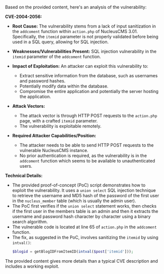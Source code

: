 Based on the provided content, here's an analysis of the vulnerability:

**CVE-2004-2056:**

*   **Root Cause:** The vulnerability stems from a lack of input sanitization in the `addcoment` function within `action.php` of NucleusCMS 3.01. Specifically, the `itemid` parameter is not properly validated before being used in a SQL query, allowing for SQL injection.

*   **Weaknesses/Vulnerabilities Present:** SQL injection vulnerability in the `itemid` parameter of the `addcoment` function.

*   **Impact of Exploitation:** An attacker can exploit this vulnerability to:
    *   Extract sensitive information from the database, such as usernames and password hashes.
    *   Potentially modify data within the database.
    *   Compromise the entire application and potentially the server hosting the application.

*   **Attack Vectors:**
    *   The attack vector is through HTTP POST requests to the `action.php` page, with a crafted `itemid` parameter.
    *   The vulnerability is exploitable remotely.

*   **Required Attacker Capabilities/Position:**
    *   The attacker needs to be able to send HTTP POST requests to the vulnerable NucleusCMS instance.
    *   No prior authentication is required, as the vulnerability is in the `addcoment` function which seems to be available to unauthenticated users.

**Technical Details:**

*   The provided proof-of-concept (PoC) script demonstrates how to exploit the vulnerability. It uses a `union select` SQL injection technique to retrieve the username and MD5 hash of the password of the first user in the `nucleus_member` table (which is usually the admin user).
*   The PoC first verifies if the `union select` statement works, then checks if the first user in the members table is an admin and then it extracts the username and password hash character by character using a binary search algorithm.
*   The vulnerable code is located at line 65 of `action.php` in the `addcoment` function.
*   The fix, as suggested in the PoC, involves sanitizing the `itemid` by using `intval()`:
    ```php
    $blogid = getBlogIDFromItemID(intval($post['itemid']));
    ```

The provided content gives more details than a typical CVE description and includes a working exploit.